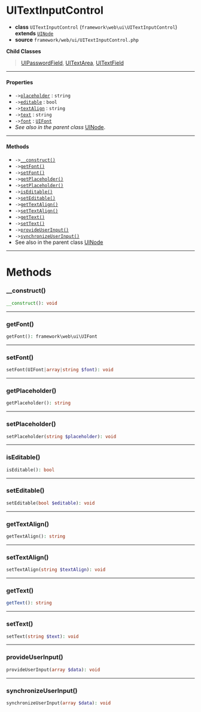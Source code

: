 # UITextInputControl

- **class** `UITextInputControl` (`framework\web\ui\UITextInputControl`) **extends** [`UINode`](https://github.com/jphp-group/wizard-framework/blob/master/wizard-web-ui/api-docs/classes/framework/web/ui/UINode.md)
- **source** `framework/web/ui/UITextInputControl.php`

**Child Classes**

> [UIPasswordField](https://github.com/jphp-group/wizard-framework/blob/master/wizard-web-ui/api-docs/classes/framework/web/ui/UIPasswordField.md), [UITextArea](https://github.com/jphp-group/wizard-framework/blob/master/wizard-web-ui/api-docs/classes/framework/web/ui/UITextArea.md), [UITextField](https://github.com/jphp-group/wizard-framework/blob/master/wizard-web-ui/api-docs/classes/framework/web/ui/UITextField.md)

---

#### Properties

- `->`[`placeholder`](#prop-placeholder) : `string`
- `->`[`editable`](#prop-editable) : `bool`
- `->`[`textAlign`](#prop-textalign) : `string`
- `->`[`text`](#prop-text) : `string`
- `->`[`font`](#prop-font) : [`UIFont`](https://github.com/jphp-group/wizard-framework/blob/master/wizard-web-ui/api-docs/classes/framework/web/ui/UIFont.md)
- *See also in the parent class* [UINode](https://github.com/jphp-group/wizard-framework/blob/master/wizard-web-ui/api-docs/classes/framework/web/ui/UINode.md).

---

#### Methods

- `->`[`__construct()`](#method-__construct)
- `->`[`getFont()`](#method-getfont)
- `->`[`setFont()`](#method-setfont)
- `->`[`getPlaceholder()`](#method-getplaceholder)
- `->`[`setPlaceholder()`](#method-setplaceholder)
- `->`[`isEditable()`](#method-iseditable)
- `->`[`setEditable()`](#method-seteditable)
- `->`[`getTextAlign()`](#method-gettextalign)
- `->`[`setTextAlign()`](#method-settextalign)
- `->`[`getText()`](#method-gettext)
- `->`[`setText()`](#method-settext)
- `->`[`provideUserInput()`](#method-provideuserinput)
- `->`[`synchronizeUserInput()`](#method-synchronizeuserinput)
- See also in the parent class [UINode](https://github.com/jphp-group/wizard-framework/blob/master/wizard-web-ui/api-docs/classes/framework/web/ui/UINode.md)

---
# Methods

<a name="method-__construct"></a>

### __construct()
```php
__construct(): void
```

---

<a name="method-getfont"></a>

### getFont()
```php
getFont(): framework\web\ui\UIFont
```

---

<a name="method-setfont"></a>

### setFont()
```php
setFont(UIFont|array|string $font): void
```

---

<a name="method-getplaceholder"></a>

### getPlaceholder()
```php
getPlaceholder(): string
```

---

<a name="method-setplaceholder"></a>

### setPlaceholder()
```php
setPlaceholder(string $placeholder): void
```

---

<a name="method-iseditable"></a>

### isEditable()
```php
isEditable(): bool
```

---

<a name="method-seteditable"></a>

### setEditable()
```php
setEditable(bool $editable): void
```

---

<a name="method-gettextalign"></a>

### getTextAlign()
```php
getTextAlign(): string
```

---

<a name="method-settextalign"></a>

### setTextAlign()
```php
setTextAlign(string $textAlign): void
```

---

<a name="method-gettext"></a>

### getText()
```php
getText(): string
```

---

<a name="method-settext"></a>

### setText()
```php
setText(string $text): void
```

---

<a name="method-provideuserinput"></a>

### provideUserInput()
```php
provideUserInput(array $data): void
```

---

<a name="method-synchronizeuserinput"></a>

### synchronizeUserInput()
```php
synchronizeUserInput(array $data): void
```